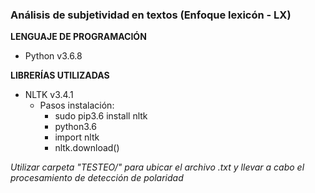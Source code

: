 ### Análisis de subjetividad en textos (Enfoque lexicón - LX) ###


__LENGUAJE DE PROGRAMACIÓN__
* Python v3.6.8

__LIBRERÍAS UTILIZADAS__
* NLTK v3.4.1
    * Pasos instalación:
        * sudo pip3.6 install nltk
        * python3.6
        * import nltk
        * nltk.download()


_Utilizar carpeta "TESTEO/" para ubicar el archivo .txt y llevar a cabo el procesamiento de detección de polaridad_